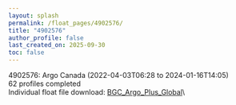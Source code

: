 ```yaml
---
layout: splash
permalink: /float_pages/4902576/
title: "4902576"
author_profile: false
last_created_on: 2025-09-30
toc: false
---
```

 
4902576: Argo Canada (2022-04-03T06:28 to 2024-01-16T14:05)\
62 profiles completed\
Individual float file download: [BGC_Argo_Plus_Global](https://ftp.soest.hawaii.edu/bgc_argo_plus/Individual_Floats/outliers_removed/4902576_Sprof_processed.nc)\
